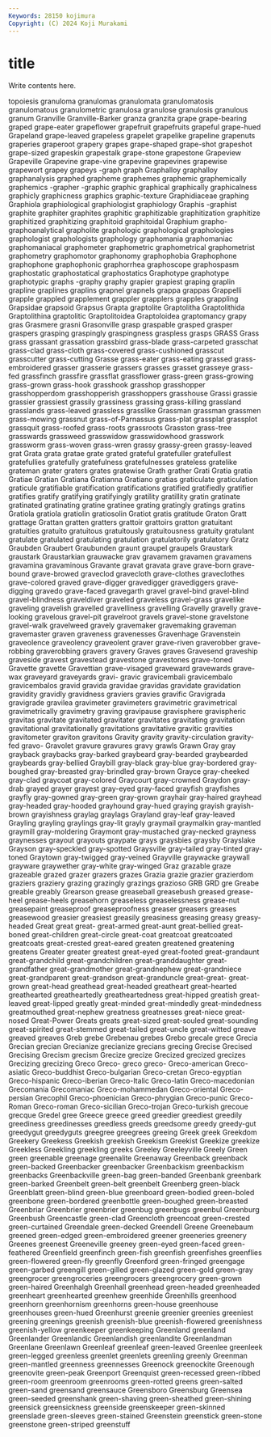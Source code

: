 ```yaml
---
Keywords: 28150 kojimura
Copyright: (C) 2024 Koji Murakami
---
```


# title

Write contents here.



topoiesis granuloma granulomas granulomata granulomatosis granulomatous granulometric granulosa granulose granulosis
granulous granum Granville Granville-Barker granza granzita grape grape-bearing graped grape-eater
grapeflower grapefruit grapefruits grapeful grape-hued Grapeland grape-leaved grapeless grapelet grapelike
grapeline grapenuts graperies graperoot grapery grapes grape-shaped grape-shot grapeshot grape-sized
grapeskin grapestalk grape-stone grapestone Grapeview Grapeville Grapevine grape-vine grapevine grapevines
grapewise grapewort grapey grapeys -graph graph Graphalloy graphalloy graphanalysis graphed
grapheme graphemes graphemic graphemically graphemics -grapher -graphic graphic graphical graphically
graphicalness graphicly graphicness graphics graphic-texture Graphidiaceae graphing Graphiola graphiological graphiologist
graphiology Graphis -graphist graphite graphiter graphites graphitic graphitizable graphitization graphitize
graphitized graphitizing graphitoid graphitoidal Graphium grapho- graphoanalytical grapholite graphologic graphological
graphologies graphologist graphologists graphology graphomania graphomaniac graphomaniacal graphometer graphometric graphometrical
graphometrist graphometry graphomotor graphonomy graphophobia Graphophone graphophone graphophonic graphorrhea graphoscope
graphospasm graphostatic graphostatical graphostatics Graphotype graphotype graphotypic graphs -graphy graphy
grapier grapiest graping graplin grapline graplines graplins grapnel grapnels grappa
grappas Grappelli grapple grappled grapplement grappler grapplers grapples grappling Grapsidae
grapsoid Grapsus Grapta graptolite Graptolitha Graptolithida Graptolithina graptolitic Graptolitoidea Graptoloidea
graptomancy grapy gras Grasmere grasni Grasonville grasp graspable grasped grasper
graspers grasping graspingly graspingness graspless grasps GRASS Grass grass grassant
grassation grassbird grass-blade grass-carpeted grasschat grass-clad grass-cloth grass-covered grass-cushioned grasscut
grasscutter grass-cutting Grasse grass-eater grass-eating grassed grass-embroidered grasser grasserie grassers
grasses grasset grasseye grass-fed grassfinch grassfire grassflat grassflower grass-green grass-growing
grass-grown grass-hook grasshook grasshop grasshopper grasshopperdom grasshopperish grasshoppers grasshouse Grassi
grassie grassier grassiest grassily grassiness grassing grass-killing grassland grasslands grass-leaved
grassless grasslike Grassman grassman grassmen grass-mowing grassnut grass-of-Parnassus grass-plat grassplat
grassplot grassquit grass-roofed grass-roots grassroots Grasston grass-tree grasswards grassweed grasswidow
grasswidowhood grasswork grassworm grass-woven grass-wren grassy grassy-green grassy-leaved grat Grata
grata gratae grate grated grateful gratefuller gratefullest gratefullies gratefully gratefulness
gratefulnesses grateless gratelike grateman grater graters grates gratewise Grath grather
Grati Gratia gratia Gratiae Gratian Gratiana Gratianna Gratiano gratias graticulate
graticulation graticule gratifiable gratification gratifications gratified gratifiedly gratifier gratifies gratify
gratifying gratifyingly gratility gratillity gratin gratinate gratinated gratinating gratine gratinee
grating gratingly gratings gratins Gratiola gratiola gratiolin gratiosolin Gratiot gratis
gratitude Graton Gratt grattage Grattan gratten gratters grattoir grattoirs gratton
gratuitant gratuities gratuito gratuitous gratuitously gratuitousness gratuity gratulant gratulate gratulated
gratulating gratulation gratulatorily gratulatory Gratz Graubden Graubert Graubunden graunt graupel
graupels Graustark graustark Graustarkian grauwacke grav gravamem gravamen gravamens gravamina
gravaminous Gravante gravat gravata grave grave-born grave-bound grave-browed graveclod gravecloth
grave-clothes graveclothes grave-colored graved grave-digger gravedigger gravediggers grave-digging gravedo grave-faced
gravegarth gravel gravel-bind gravel-blind gravel-blindness graveldiver graveled graveless gravel-grass gravelike
graveling gravelish gravelled gravelliness gravelling Gravelly gravelly grave-looking gravelous gravel-pit
gravelroot gravels gravel-stone gravelstone gravel-walk gravelweed gravely gravemaker gravemaking graveman
gravemaster graven graveness gravenesses Gravenhage Gravenstein graveolence graveolency graveolent graver
grave-riven graverobber grave-robbing graverobbing gravers gravery Graves graves Gravesend graveship
graveside gravest gravestead gravestone gravestones grave-toned Gravette gravette Gravettian grave-visaged
graveward gravewards grave-wax graveyard graveyards gravi- gravic gravicembali gravicembalo gravicembalos
gravid gravida gravidae gravidas gravidate gravidation gravidity gravidly gravidness graviers
gravies gravific Gravigrada gravigrade gravilea gravimeter gravimeters gravimetric gravimetrical gravimetrically
gravimetry graving gravipause gravisphere gravispheric gravitas gravitate gravitated gravitater gravitates
gravitating gravitation gravitational gravitationally gravitations gravitative gravitic gravities gravitometer graviton
gravitons Gravity gravity gravity-circulation gravity-fed gravo- Gravolet gravure gravures gravy
grawls Grawn Gray gray grayback graybacks gray-barked graybeard gray-bearded graybearded
graybeards gray-bellied Graybill gray-black gray-blue gray-bordered gray-boughed gray-breasted gray-brindled gray-brown
Grayce gray-cheeked gray-clad graycoat gray-colored Graycourt gray-crowned Graydon gray-drab grayed
grayer grayest gray-eyed gray-faced grayfish grayfishes grayfly gray-gowned gray-green gray-grown
grayhair gray-haired grayhead gray-headed gray-hooded grayhound gray-hued graying grayish grayish-brown
grayishness graylag graylags Grayland gray-leaf gray-leaved Grayling grayling graylings gray-lit
grayly graymail graymalkin gray-mantled graymill gray-moldering Graymont gray-mustached gray-necked grayness
graynesses grayout grayouts graypate grays graysbies graysby Grayslake Grayson gray-speckled
gray-spotted Graysville gray-tailed gray-tinted gray-toned Graytown gray-twigged gray-veined Grayville graywacke
graywall grayware graywether gray-white gray-winged Graz grazable graze grazeable grazed
grazer grazers grazes Grazia grazie grazier grazierdom graziers graziery grazing
grazingly grazings grazioso GRB GRD gre Greabe greable greably Grearson
grease greaseball greasebush greased grease-heel grease-heels greasehorn greaseless greaselessness grease-nut
greasepaint greaseproof greaseproofness greaser greasers greases greasewood greasier greasiest greasily
greasiness greasing greasy greasy-headed Great great great- great-armed great-aunt great-bellied
great-boned great-children great-circle great-coat greatcoat greatcoated greatcoats great-crested great-eared greaten
greatened greatening greatens Greater greater greatest great-eyed great-footed great-grandaunt great-grandchild
great-grandchildren great-granddaughter great-grandfather great-grandmother great-grandnephew great-grandniece great-grandparent great-grandson great-granduncle great-great-
great-grown great-head greathead great-headed greatheart great-hearted greathearted greatheartedly greatheartedness great-hipped
greatish great-leaved great-lipped greatly great-minded great-mindedly great-mindedness greatmouthed great-nephew greatness
greatnesses great-niece great-nosed Great-Power Greats greats great-sized great-souled great-sounding great-spirited
great-stemmed great-tailed great-uncle great-witted greave greaved greaves Greb grebe Grebenau
grebes Grebo grecale grece Grecia Grecian grecian Grecianize grecianize grecians
grecing Grecise Grecised Grecising Grecism grecism Grecize grecize Grecized grecized
grecizes Grecizing grecizing Greco Greco- greco greco- Greco-american Greco-asiatic Greco-buddhist
Greco-bulgarian Greco-cretan Greco-egyptian Greco-hispanic Greco-iberian Greco-Italic Greco-latin Greco-macedonian Grecomania Grecomaniac
Greco-mohammedan Greco-oriental Greco-persian Grecophil Greco-phoenician Greco-phrygian Greco-punic Greco-Roman Greco-roman Greco-sicilian
Greco-trojan Greco-turkish grecoue grecque Gredel gree Greece greece greed greedier
greediest greedily greediness greedinesses greedless greeds greedsome greedy greedy-gut greedygut
greedyguts greegree greegrees greeing Greek greek Greekdom Greekery Greekess Greekish
greekish Greekism Greekist Greekize greekize Greekless Greekling greekling greeks Greeley
Greeleyville Greely Green green greenable greenage greenalite Greenaway Greenback greenback
green-backed Greenbacker greenbacker Greenbackism greenbackism greenbacks Greenbackville green-bag green-banded Greenbank
greenbark green-barked Greenbelt green-belt greenbelt Greenberg green-black Greenblatt green-blind green-blue
greenboard green-bodied green-boled greenbone green-bordered greenbottle green-boughed green-breasted Greenbriar Greenbrier
greenbrier greenbug greenbugs greenbul Greenburg Greenbush Greencastle green-clad Greencloth greencoat
green-crested green-curtained Greendale green-decked Greendell Greene Greenebaum greened green-edged green-embroidered
greener greeneries greenery Greenes greenest Greeneville greeney green-eyed green-faced green-feathered
Greenfield greenfinch green-fish greenfish greenfishes greenflies green-flowered green-fly greenfly Greenford
green-fringed greengage green-garbed greengill green-gilled green-glazed green-gold green-gray greengrocer greengroceries
greengrocers greengrocery green-grown green-haired Greenhalgh Greenhall greenhead green-headed greenheaded greenheart
greenhearted greenhew greenhide Greenhills greenhood greenhorn greenhornism greenhorns green-house greenhouse
greenhouses green-hued Greenhurst greenie greenier greenies greeniest greening greenings greenish
greenish-blue greenish-flowered greenishness greenish-yellow greenkeeper greenkeeping Greenland greenland Greenlander Greenlandic
Greenlandish greenlandite Greenlandman Greenlane Greenlawn Greenleaf greenleaf green-leaved Greenlee greenleek
green-legged greenless greenlet greenlets greenling greenly Greenman green-mantled greenness greennesses
Greenock greenockite Greenough greenovite green-peak Greenport Greenquist green-recessed green-ribbed green-room
greenroom greenrooms green-rotted greens green-salted green-sand greensand greensauce Greensboro Greensburg
Greensea green-seeded greenshank green-shaving green-sheathed green-shining greensick greensickness greenside greenskeeper
green-skinned greenslade green-sleeves green-stained Greenstein greenstick green-stone greenstone green-striped greenstuff
